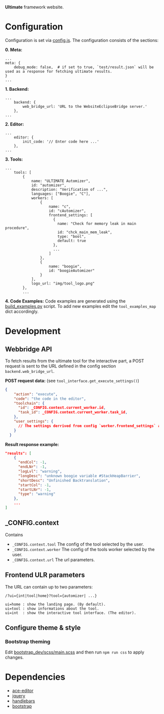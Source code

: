 **Ultimate** framework website.

# Configuration
Configuration is set via [config.js](config/config.js). The configuration consists of the sections:

**0. Meta:**
```
...
meta: {
    debug_mode: false,  # if set to true, `test/result.json` will be used as a response for fetching ultimate results.
}
...
```


**1. Backend:**
```
...
    backend: {
        web_bridge_url: 'URL to the WebsiteEclipseBridge server.'
    },
...
```

**2. Editor:**
```
...
    editor: {
        init_code: '// Enter code here ...'
    },
...
```

**3. Tools:**
```
...
    tools: [
        {
            name: "ULTIMATE Automizer",
            id: "automizer",
            description: "Verification of ...",
            languages: ["Boogie", "C"],
            workers: [
                {
                    name: "c",
                    id: "cAutomizer",
                    frontend_settings: [
                      {
                        name: "Check for memory leak in main procedure",
                        id: "chck_main_mem_leak",
                        type: "bool",
                        default: true
                      },
                      ...
                    ]
                },
                {
                    name: "boogie",
                    id: "boogieAutomizer"
                }
            ],
            logo_url: "img/tool_logo.png"
        },
        ...
```

**4. Code Examples:**
Code examples are generated using the [build_examples.py](build_examples.py) script. 
To add new examples edit the `tool_examples_map` dict accordingly.

# Development
## Webbridge API
To fetch results from the ultimate tool for the interactive part, a POST request is sent to the URL defined in the
config section `backend.web_bridge_url`.

**POST request data:** (see `tool_interface.get_execute_settings()`)
```json
{
    "action": "execute",
    "code": "the code in the editor",
    "toolchain": {
      "id": _CONFIG.context.current_worker.id,
      "task_id": _CONFIG.context.current_worker.task_id,
    },
    "user_settings": {
      // The settings derrived from config `worker.frontend_settings` and set by the user.
    }
  }
```

**Result response example:**
```json
"results": [
    {
      "endCol": -1,
      "endLNr": -1,
      "logLvl": "warning",
      "longDesc": "unknown boogie variable #StackHeapBarrier",
      "shortDesc": "Unfinished Backtranslation",
      "startCol": -1,
      "startLNr": -1,
      "type": "warning"
    },
    ...
]
```

## _CONFIG.context
Contains

* `_CONFIG.context.tool` The config of the tool selected by the user.
* `_CONFIG.context.worker` The config of the tools worker selected by the user.
* `_CONFIG.context.url` The url parameters.


## Frontend ULR parameters
The URL can contain up to two parameters:

```
/?ui={int|tool|home}?tool={automizer| ...} 

ui=home : show the landing page. (By default).
ui=tool : show informations about the tool.
ui=int  : show the interactive tool interface. (The editor).
```

## Configure theme & style
### Bootstrap theming
Edit [bootstrap_dev/scss/main.scss](bootstrap_dev/scss/main.scss) and then run `npm run css` to apply changes.


# Dependencies
* [ace-editor](https://ace.c9.io/)
* [jquery](https://jquery.com/)
* [handlebars](https://handlebarsjs.com/)
* [bootstrap](https://getbootstrap.com/)
